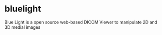 # bluelight
Blue Light is a open source web-based DICOM Viewer to manipulate 2D and 3D medial images
